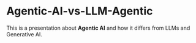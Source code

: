 # Agentic-AI-vs-LLM-Agentic
This is a presentation about **Agentic AI** and how it differs from LLMs and Generative AI.
